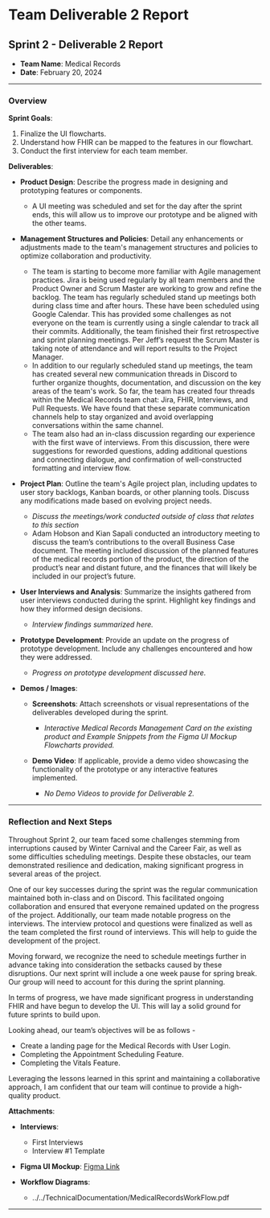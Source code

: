 # Team Deliverable 2 Report

## Sprint 2 - Deliverable 2 Report

- **Team Name**: Medical Records
- **Date**: February 20, 2024

---

### Overview

**Sprint Goals**:
1. Finalize the UI flowcharts.
2. Understand how FHIR can be mapped to the features in our flowchart.
3. Conduct the first interview for each team member.

**Deliverables**:

- **Product Design**: Describe the progress made in designing and prototyping features or components.
  - A UI meeting was scheduled and set for the day after the sprint ends, this will allow us to improve our prototype and be aligned with the other teams.

- **Management Structures and Policies**: Detail any enhancements or adjustments made to the team's management structures and policies to optimize collaboration and productivity.
  - The team is starting to become more familiar with Agile management practices. Jira is being used regularly by all team members and the Product Owner and Scrum Master are working to grow and refine the backlog. The team has regularly scheduled stand up meetings both during class time and after hours. These have been scheduled using Google Calendar. This has provided some challenges as not everyone on the team is currently using a single calendar to track all their commits. Additionally, the team finished their first retrospective and sprint planning meetings. Per Jeff’s request the Scrum Master is taking note of attendance and will report results to the Project Manager.
  - In addition to our regularly scheduled stand up meetings, the team has created several new communication threads in Discord to further organize thoughts, documentation, and discussion on the key areas of the team's work. So far, the team has created four threads within the Medical Records team chat: Jira, FHIR, Interviews, and Pull Requests. We have found that these separate communication channels help to stay organized and avoid overlapping conversations within the same channel.
  - The team also had an in-class discussion regarding our experience with the first wave of interviews. From this discussion, there were suggestions for reworded questions, adding additional questions and connecting dialogue, and confirmation of well-constructed formatting and interview flow.

- **Project Plan**: Outline the team's Agile project plan, including updates to user story backlogs, Kanban boards, or other planning tools. Discuss any modifications made based on evolving project needs.
  - *Discuss the meetings/work conducted outside of class that relates to this section*
  - Adam Hobson and Kian Sapali conducted an introductory meeting to discuss the team’s contributions to the overall Business Case document. The meeting included discussion of the planned features of the medical records portion of the product, the direction of the product’s near and distant future, and the finances that will likely be included in our project’s future.

- **User Interviews and Analysis**: Summarize the insights gathered from user interviews conducted during the sprint. Highlight key findings and how they informed design decisions.
  - *Interview findings summarized here.*

- **Prototype Development**: Provide an update on the progress of prototype development. Include any challenges encountered and how they were addressed.
  - *Progress on prototype development discussed here.*

- **Demos / Images**:

  - **Screenshots**: Attach screenshots or visual representations of the deliverables developed during the sprint.
    - *Interactive Medical Records Management Card on the existing product and Example Snippets from the Figma UI Mockup Flowcharts provided.*
  
  - **Demo Video**: If applicable, provide a demo video showcasing the functionality of the prototype or any interactive features implemented.
    - *No Demo Videos to provide for Deliverable 2.*

---

### Reflection and Next Steps

Throughout Sprint 2, our team faced some challenges stemming from interruptions caused by Winter Carnival and the Career Fair, as well as some difficulties scheduling meetings. Despite these obstacles, our team demonstrated resilience and dedication, making significant progress in several areas of the project.

One of our key successes during the sprint was the regular communication maintained both in-class and on Discord. This facilitated ongoing collaboration and ensured that everyone remained updated on the progress of the project. Additionally, our team made notable progress on the interviews. The interview protocol and questions were finalized as well as the team completed the first round of interviews. This will help to guide the development of the project.

Moving forward, we recognize the need to schedule meetings further in advance taking into consideration the setbacks caused by these disruptions. Our next sprint will include a one week pause for spring break. Our group will need to account for this during the sprint planning.

In terms of progress, we have made significant progress in understanding FHIR and have begun to develop the UI. This will lay a solid ground for future sprints to build upon.

Looking ahead, our team’s objectives will be as follows - 
- Create a landing page for the Medical Records with User Login.
- Completing the Appointment Scheduling Feature.
- Completing the Vitals Feature.

Leveraging the lessons learned in this sprint and maintaining a collaborative approach, I am confident that our team will continue to provide a high-quality product.

**Attachments**:
- **Interviews**:
  - First Interviews
  - Interview #1 Template

- **Figma UI Mockup**: [Figma Link](https://www.figma.com/file/HrrpvWjLLQMYLbGgtLu1Yq/Medical-Records-Project?type=design&node-id=0-1&mode=design&t=RqNXFMceUNGOEhyE-0)

- **Workflow Diagrams**: 
  - ../../TechnicalDocumentation/MedicalRecordsWorkFlow.pdf

---

